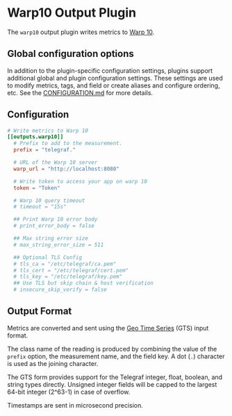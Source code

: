 # Warp10 Output Plugin

The `warp10` output plugin writes metrics to [Warp 10][].

## Global configuration options <!-- @/docs/includes/plugin_config.md -->

In addition to the plugin-specific configuration settings, plugins support
additional global and plugin configuration settings. These settings are used to
modify metrics, tags, and field or create aliases and configure ordering, etc.
See the [CONFIGURATION.md][CONFIGURATION.md] for more details.

[CONFIGURATION.md]: ../../../docs/CONFIGURATION.md

## Configuration

```toml @sample.conf
# Write metrics to Warp 10
[[outputs.warp10]]
  # Prefix to add to the measurement.
  prefix = "telegraf."

  # URL of the Warp 10 server
  warp_url = "http://localhost:8080"

  # Write token to access your app on warp 10
  token = "Token"

  # Warp 10 query timeout
  # timeout = "15s"

  ## Print Warp 10 error body
  # print_error_body = false

  ## Max string error size
  # max_string_error_size = 511

  ## Optional TLS Config
  # tls_ca = "/etc/telegraf/ca.pem"
  # tls_cert = "/etc/telegraf/cert.pem"
  # tls_key = "/etc/telegraf/key.pem"
  ## Use TLS but skip chain & host verification
  # insecure_skip_verify = false
```

## Output Format

Metrics are converted and sent using the [Geo Time Series][] (GTS) input format.

The class name of the reading is produced by combining the value of the
`prefix` option, the measurement name, and the field key.  A dot (`.`)
character is used as the joining character.

The GTS form provides support for the Telegraf integer, float, boolean, and
string types directly.  Unsigned integer fields will be capped to the largest
64-bit integer (2^63-1) in case of overflow.

Timestamps are sent in microsecond precision.

[Warp 10]: https://www.warp10.io
[Geo Time Series]: https://www.warp10.io/content/03_Documentation/03_Interacting_with_Warp_10/03_Ingesting_data/02_GTS_input_format
